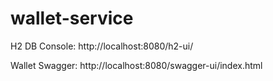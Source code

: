 # wallet-service

H2 DB Console: http://localhost:8080/h2-ui/

Wallet Swagger: http://localhost:8080/swagger-ui/index.html